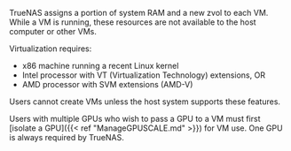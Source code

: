 &NewLine;

TrueNAS assigns a portion of system RAM and a new zvol to each VM.
While a VM is running, these resources are not available to the host computer or other VMs.

Virtualization requires:
- x86 machine running a recent Linux kernel
- Intel processor with VT (Virtualization Technology) extensions, OR
- AMD processor with SVM extensions (AMD-V)

Users cannot create VMs unless the host system supports these features.

Users with multiple GPUs who wish to pass a GPU to a VM must first [isolate a GPU]({{< ref "ManageGPUSCALE.md" >}}) for VM use.
One GPU is always required by TrueNAS.
